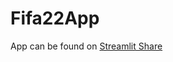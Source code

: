 # Fifa22App
App can be found on [Streamlit Share]([https://share.streamlit.io/dmsmiley/fifa22app/fifa22_app.py](https://fifa22.streamlit.app/)https://fifa22.streamlit.app/)
